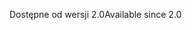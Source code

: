<span data-ttu-id="d17aa-101">Dostępne od wersji 2.0</span><span class="sxs-lookup"><span data-stu-id="d17aa-101">Available since 2.0</span></span>